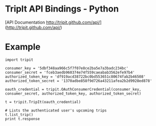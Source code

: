 TripIt API Bindings - Python
============================

[API Documentation http://tripit.github.com/api/] (http://tripit.github.com/api/)

Example
=======

    import tripit

    consumer_key = '5dbf348aa966c5f7f07e8ce2ba5e7a3badc234bc'
    consumer_secret = 'fceb3aedb960374e74f559caeabab3562efe97b4'
    authorized_token_key = 'df919acd38722bc0bd553651c80674fab2b46508'
    authorized_token_secret = '1370adbe858f9d726a43211afea2b2d9928ed878'

    oauth_credential = tripit.OAuthConsumerCredential(consumer_key, consumer_secret, authorized_token_key, authorized_token_secret)

    t = tripit.TripIt(oauth_credential)

    # Lists the authenticated user's upcoming trips
    t.list_trip()
    print t.response
